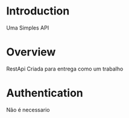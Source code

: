 # Introduction
Uma Simples API

# Overview
RestApi Criada para entrega como um trabalho

# Authentication
Não é necessario

#
                    
              
